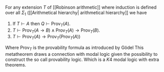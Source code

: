 For any extension $T$ of [[Robinson arithmetic]] where induction is defined over all $\Sigma_1$ ([[Arithmetical hierarchy| arithmetical hierarchy]] we have
1. If $T\vdash A$ then $Q\vdash \text{Prov}_T(A)$.
2. $T \vdash \text{Prov}_T(A\to B)\land \text{Prov}_T(A) \to \text{Prov}_T(B)$.
3. $T\vdash \text{Prov}_T(A) \to \text{Prov}_T(\text{Prov}_T(A))$

Where $\text{Prov}_T$ is the provability formula as introduced by Gödel
This metatheorem draws a connection with modal logic given the possibility to construct the so call provability logic. Which is a $K4$ modal logic with extra theorems.